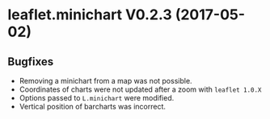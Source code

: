 # leaflet.minichart V0.2.3 (2017-05-02)

## Bugfixes
* Removing a minichart from a map was not possible.
* Coordinates of charts were not updated after a zoom with `leaflet 1.0.X`
* Options passed to `L.minichart` were modified.
* Vertical position of barcharts was incorrect.
